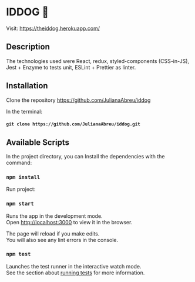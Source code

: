 # IDDOG :dog:
Visit: https://theiddog.herokuapp.com/

## Description
The technologies used were React, redux, styled-components (CSS-in-JS), Jest + Enzyme to tests unit, ESLint + Prettier as linter.

## Installation
Clone the repository https://github.com/JulianaAbreu/iddog

In the terminal:
#### `git clone https://github.com/JulianaAbreu/iddog.git`

## Available Scripts

In the project directory, you can Install the dependencies with the command:
### `npm install`

Run project:

### `npm start`

Runs the app in the development mode.<br>
Open [http://localhost:3000](http://localhost:3000) to view it in the browser.

The page will reload if you make edits.<br>
You will also see any lint errors in the console.

### `npm test`

Launches the test runner in the interactive watch mode.<br>
See the section about [running tests](https://facebook.github.io/create-react-app/docs/running-tests) for more information.

